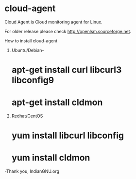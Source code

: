 # cloud-agent

Cloud Agent is Cloud monitoring agent for Linux.

For older release please check http://openlsm.sourceforge.net.

How to install cloud-agent

 1) Ubuntu/Debian-
 
    # apt-get install curl libcurl3 libconfig9

    # apt-get install  cldmon
  
 2) Redhat/CentOS

    # yum install libcurl libconfig

    # yum install cldmon
    

-Thank  you,
IndianGNU.org
